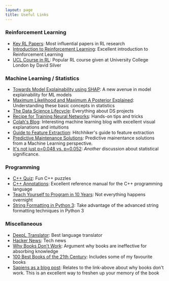 ```yaml
---
layout: page
title: Useful Links
---
```


### Reinforcement Learning

- [Key RL Papers](https://spinningup.openai.com/en/latest/spinningup/keypapers.html): Most influential papers in RL research
- [Introduction to Reinforcement Learning](http://incompleteideas.net/book/bookdraft2017nov5.pdf): Excellent introduction to Reinforcement Learning
- [UCL Course in RL](http://www0.cs.ucl.ac.uk/staff/d.silver/web/Teaching.html): Popular RL course given at University College London by David Silver

### Machine Learning / Statistics

- [Towards Model Explainability using SHAP](https://github.com/slundberg/shap): A new avenue in model explainability for ML models
- [Maximum Likelihood and Maximum A Posterior Explained](http://blog.christianperone.com/2019/01/mle/): Understanding these basic concepts in statistics
- [The Data Science Lifecycle](https://www.textbook.ds100.org/ch/01/lifecycle_intro.html): Everything about DS projects
- [Recipe for Training Neural Networks](http://karpathy.github.io/2019/04/25/recipe/): Hands-on tips and tricks
- [Colah's Blog](http://colah.github.io): Interesting machine learning blog with excellent visual explanations and intuitions
- [Guide to Feature Extraction](https://mlwhiz.com/blog/2019/05/19/feature_extraction/): Hitchhiker's guide to feature extraction
- [Predictive Maintenance Solutions](https://docs.microsoft.com/en-us/azure/machine-learning/team-data-science-process/cortana-analytics-playbook-predictive-maintenance): Predictive mainentance solutions from a Machine Learning perspective.
- [It's not just p=0.048 vs. p=0.052](https://statmodeling.stat.columbia.edu/2019/09/06/__trashed-2/): *Another* discussion about statistical significance.

### Programming

- [C++ Quiz](http://cppquiz.org): Fun C++ puzzles
- [C++ Annotations](http://www.icce.rug.nl/documents/cplusplus/): Excellent reference manual for the C++ programming language
- [Teach Yourself to Program in 10 Years](http://norvig.com/21-days.html): Not everything happens overnight
- [String Formatting in Python 3](https://pyformat.info): Take advantage of the advanced string formatting techniques in Python 3

### Miscellaneous

- [DeepL Translator](https://www.deepl.com/translator): Best language translator
- [Hacker News](https://www.ycombinator.com): Tech news
- [Why Books Don't Work](https://andymatuschak.org/books/): Argument why books are ineffective for absorbing knowledge
- [100 Best Books of the 21th Century](https://www.theguardian.com/books/2019/sep/21/best-books-of-the-21st-century): Includes some of my favourite books
- [Sapiens as a blog post](https://neilkakkar.com/sapiens.html): Relates to the link-above about why books don't work. This is an excellent way to freshen up your memory of the book
